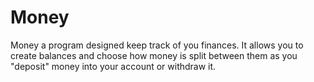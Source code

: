 Money
=====
Money a program designed keep track of you finances. It allows you to create balances and choose how money is split between them as you "deposit" money into your account or withdraw it.